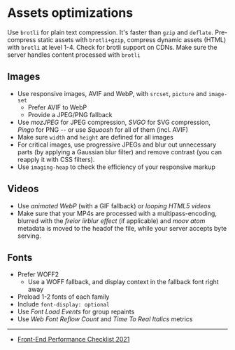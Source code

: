 # Assets optimizations

Use `brotli` for plain text compression. It's faster than `gzip` and `deflate`. Pre-compress static assets with `brotli+gzip`, compress dynamic assets (HTML) with `brotli` at level 1-4. Check for brotli support on CDNs. Make sure the server handles content processed with `brotli`

## Images

- Use responsive images, AVIF and WebP, with `srcset`, `picture` and `image-set`
	- Prefer AVIF to WebP
	- Provide a JPEG/PNG fallback
- Use *mozJPEG* for JPEG compression, *SVGO* for SVG compression, *Pingo* for PNG -- or use *Squoosh* for all of them (incl. AVIF)
- Make sure `width` and `height` are defined for all images
- For critical images, use progressive JPEGs and blur out unnecessary parts (by applying a Gaussian blur filter) and remove contrast (you can reapply it with CSS filters).
- Use `imaging-heap` to check the efficiency of your responsive markup

## Videos

- Use *animated WebP* (with a GIF fallback) or *looping HTML5 videos*
- Make sure that your MP4s are processed with a multipass-encoding, blurred with the *freior iirblur effect* (if applicable) and *moov atom* metadata is moved to the headof the file, while your server accepts byte serving.

## Fonts

- Prefer WOFF2
	-  Use a WOFF fallback, and display context in the fallback font right away
- Preload 1-2 fonts of each family
- Include `font-display: optional`
- Use *Font Load Events* for group repaints
- Use *Web Font Reflow Count* and *Time To Real Italics* metrics

---

- [Front-End Performance Checklist 2021](https://www.dropbox.com/s/34noajrbm324iai/performance-checklist-1.4.pdf?dl=0)